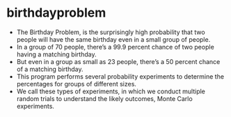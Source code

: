 # birthdayproblem

* The Birthday Problem, is the surprisingly high probability that two people will have the same birthday even in a small group of people. 
* In a group of 70 people, there’s a 99.9 percent chance of two people having a matching birthday. 
* But even in a group as small as 23 people, there’s a 50 percent chance of a matching birthday. 
* This program performs several probability experiments to determine the percentages for groups of different sizes. 
* We call these types of experiments, in which we conduct multiple random trials to understand the likely outcomes, Monte Carlo experiments.
